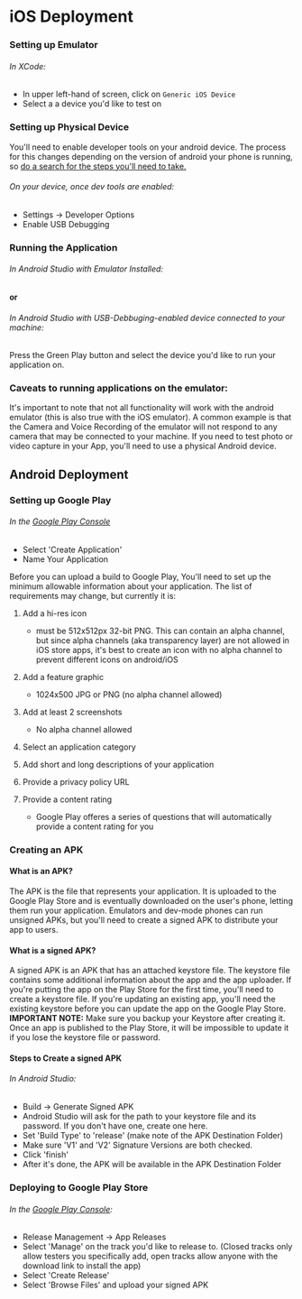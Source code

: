 # iOS Deployment

### Setting up Emulator
###### In XCode:
- In upper left-hand of screen, click on `Generic iOS Device`
- Select a a device you'd like to test on

### Setting up Physical Device
You'll need to enable developer tools on your android device. The process for this changes depending on the version of android your phone is running, so [do a search for the steps you'll need to take.](https://www.google.com/search?q=enable+developer+mode+android&oq=enable+developer+mode+android&aqs=chrome.0.0l6.4452j1j1&sourceid=chrome&ie=UTF-8 "do a search for the steps you'll need to take.")
###### On your device, once dev tools are enabled:

- Settings -> Developer Options
- Enable USB Debugging

### Running the Application

###### In Android Studio with Emulator Installed:
**or**
###### In Android Studio with USB-Debbuging-enabled device connected to your machine:

Press the Green Play button and select the device you'd like to run your application on.

### Caveats to running applications on the emulator:

It's important to note that not all functionality will work with the android emulator (this is also true with the iOS emulator). A common example is that the Camera and Voice Recording of the emulator will not respond to any camera that may be connected to your machine. If you need to test photo or video capture in your App, you'll need to use a physical Android device.

## Android Deployment



### Setting up Google Play

###### In the [Google Play Console](https://play.google.com/apps/publish/ "Google Play Console")
- Select 'Create Application'
- Name Your Application

Before you can upload a build to Google Play, You'll need to set up the minimum allowable information about your application. The list of requirements may change, but currently it is:

1. Add a hi-res icon
	- must be 512x512px 32-bit PNG. This can contain an alpha channel, but since alpha channels (aka transparency layer) are not allowed in iOS store apps, it's best to create an icon with no alpha channel to prevent different icons on android/iOS

2. Add a feature graphic
	- 1024x500 JPG or PNG (no alpha channel allowed)
3. Add at least 2 screenshots
	- No alpha channel allowed

4. Select an application category

5. Add short and long descriptions of your application

6. Provide a privacy policy URL

7. Provide a content rating
	- Google Play offeres a series of questions that will automatically provide a content rating for you

### Creating an APK

#### What is an APK?
The APK is the file that represents your application. It is uploaded to the Google Play Store and is eventually downloaded on the user's phone, letting them run your application. Emulators and dev-mode phones can run unsigned APKs, but you'll need to create a signed APK to distribute your app to users.

#### What is a signed APK?
A signed APK is an APK that has an attached keystore file. The keystore file contains some additional information about the app and the app uploader. If you're putting the app on the Play Store for the first time, you'll need to create a keystore file. If you're updating an existing app, you'll need the existing keystore before you can update the app on the Google Play Store. **IMPORTANT NOTE:**  Make sure you backup your Keystore after creating it. Once an app is published to the Play Store, it will be impossible to update it if you lose the keystore file or password.

#### Steps to Create a signed APK
###### In Android Studio:
- Build -> Generate Signed APK
- Android Studio will ask for the path to your keystore file and its password. If you don't have one, create one here.
- Set 'Build Type' to 'release' (make note of the APK Destination Folder)
- Make sure 'V1' and 'V2' Signature Versions are both checked.
- Click 'finish'
- After it's done, the APK will be available in the APK Destination Folder

### Deploying to Google Play Store

###### In the [Google Play Console](https://play.google.com/apps/publish/ "Google Play Console"):
- Release Management -> App Releases
- Select 'Manage' on the track you'd like to release to. (Closed tracks only allow testers you specifically add, open tracks allow anyone with the download link to install the app)
- Select 'Create Release'
- Select 'Browse Files' and upload your signed APK
